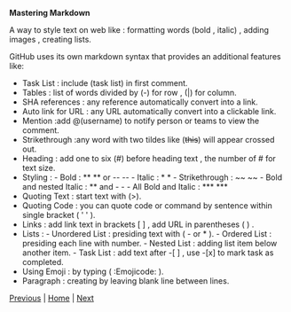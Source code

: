 **Mastering Markdown**                                                                                                                                             
                                                                         
A way to style text on web like : formatting words (bold , italic) , adding images , creating lists.                                                          

GitHub uses its own markdown syntax that provides an additional features like:

- Task List : include (task list) in first comment.
- Tables : list of words divided by (-) for row , (|) for column.
- SHA references : any reference automatically convert into a link.
- Auto link for URL : any URL automatically convert into a clickable link.
- Mention :add @(username) to notify person or teams to view the comment.
- Strikethrough :any word with two tildes like (~~this~~) will appear crossed out.
- Heading : add one to six (#) before heading text , the number of # for text size.
- Styling : - Bold : **  **  or --  -- 
                 - Italic : *  * 
                  - Strikethrough : ~~  ~~ 
                  - Bold and nested Italic : ** and -  - 
                  - All Bold and Italic : ***  *** 
- Quoting Text : start text with (>).
- Quoting Code : you can quote code or command by sentence within single bracket ( '  ' ).
- Links : add link text in brackets [ ] , add URL in parentheses ( ) . 
- Lists : - Unordered List : presiding text with ( -  or * ).
            - Ordered List : presiding each line with number.
           - Nested List : adding list item below another item.
            - Task List : add text after -[ ] , use -[x] to mark task as completed.
- Using Emoji : by typing ( :Emojicode: ).
- Paragraph : creating by leaving blank line between lines.

[Previous](Mindset.html) |  [Home](README.md) | [Next](Read02.md)

